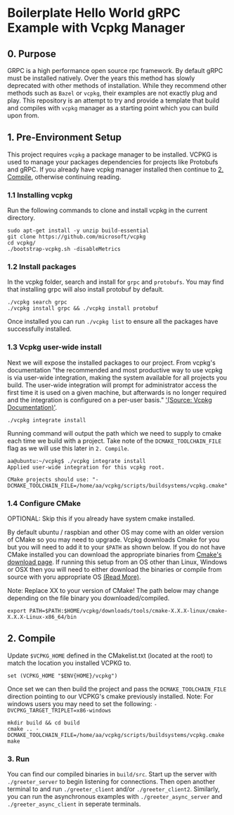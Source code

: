 # Boilerplate Hello World gRPC Example with Vcpkg Manager

## 0. Purpose
GRPC is a high performance open source rpc framework. By default gRPC must be installed natively. Over the years this method has slowly deprecated with other methods of installation. While they recommend other methods such as `Bazel` or `vcpkg`, their examples are not exactly plug and play. This repository is an attempt to try and provide a template that build and compiles with `vcpkg` manager as a starting point which you can build upon from.

## 1. Pre-Environment Setup
This project requires `vcpkg` a package manager to be installed. VCPKG is used to manage your packages dependencies for projects like Protobufs and gRPC. If you already have vcpkg manager installed then continue to [2. Compile](https://github.com/advra/grpc-vcpkg-boilerplate-example/blob/main/README.md#2-compile), otherwise continuing reading.

### 1.1 Installing vcpkg
Run the following commands to clone and install vcpkg in the current directory.
```
sudo apt-get install -y unzip build-essential
git clone https://github.com/microsoft/vcpkg
cd vcpkg/
./bootstrap-vcpkg.sh -disableMetrics
```
### 1.2 Install packages
In the vcpkg folder, search and install for `grpc` and `protobufs`. You may find that installing grpc will also install protobuf by default. 
```
./vcpkg search grpc
./vcpkg install grpc && ./vcpkg install protobuf
```
Once installed you can run `./vcpkg list` to ensure all the packages have successfully installed.

### 1.3 Vcpkg user-wide install
Next we will expose the installed packages to our project. From vcpkg's documentation "the recommended and most productive way to use vcpkg is via user-wide integration, making the system available for all projects you build. The user-wide integration will prompt for administrator access the first time it is used on a given machine, but afterwards is no longer required and the integration is configured on a per-user basis." ['(Source: Vcpkg Documentation)'](https://vcpkg.readthedocs.io/en/latest/examples/installing-and-using-packages/).
```
./vcpkg integrate install
```
Running command will output the path which we need to supply to cmake each time we build with a project. Take note of the `DCMAKE_TOOLCHAIN_FILE` flag as we will use this later in `2. Compile`.
```
aa@ubuntu:~/vcpkg$ ./vcpkg integrate install
Applied user-wide integration for this vcpkg root.

CMake projects should use: "-DCMAKE_TOOLCHAIN_FILE=/home/aa/vcpkg/scripts/buildsystems/vcpkg.cmake"
```

### 1.4 Configure CMake
OPTIONAL: Skip this if you already have system cmake installed. 

By default ubuntu / raspbian and other OS may come with an older version of CMake so you may need to upgrade. Vcpkg downloads Cmake for you but you will need to add it to your `$PATH` as shown below. If you do not have CMake installed you can download the appropriate binaries from [Cmake's download page](https://cmake.org/download/). If running this setup from an OS other than Linux, Windows or OSX then you will need to either download the binaries or compile from source with yoru appropriate OS [(Read More)](https://cmake.org/install/).

Note: Replace XX to your version of CMake! The path below may change depending on the file binary you downloaded/compiled.
```
export PATH=$PATH:$HOME/vcpkg/downloads/tools/cmake-X.X.X-linux/cmake-X.X.X-Linux-x86_64/bin
```

## 2. Compile
Update `$VCPKG_HOME` defined in the CMakelist.txt (located at the root) to match the location you installed VCPKG to.
```
set (VCPKG_HOME "$ENV{HOME}/vcpkg")
```
Once set we can then build the project and pass the `DCMAKE_TOOLCHAIN_FILE` direction pointing to our VCPKG's cmake previously installed. Note: For windows users you may need to set the following: `-DVCPKG_TARGET_TRIPLET=x86-windows`
```
mkdir build && cd build
cmake .. -DCMAKE_TOOLCHAIN_FILE=/home/aa/vcpkg/scripts/buildsystems/vcpkg.cmake
make
```

### 3. Run
You can find our compiled binaries in `build/src`. Start up the server with `./greeter_server` to begin listening for connections. Then open another terminal to and run  `./greeter_client` and/or `./greeter_client2`. Similarly, you can run the asynchronous examples with `./greeter_async_server` and `./greeter_async_client` in seperate terminals. 

